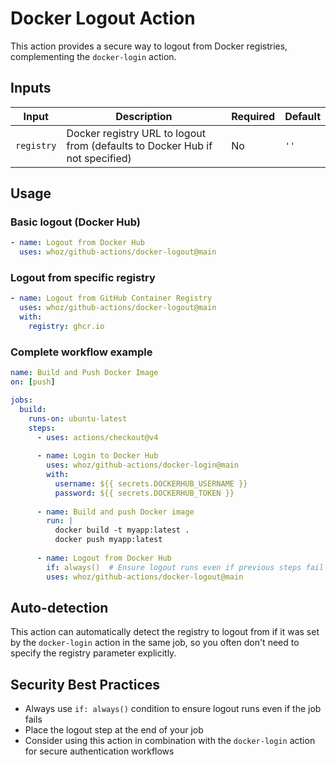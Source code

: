 # Docker Logout Action

This action provides a secure way to logout from Docker registries, complementing the `docker-login` action.

## Inputs

| Input | Description | Required | Default |
|-------|-------------|----------|---------|
| `registry` | Docker registry URL to logout from (defaults to Docker Hub if not specified) | No | `''` |

## Usage

### Basic logout (Docker Hub)

```yaml
- name: Logout from Docker Hub
  uses: whoz/github-actions/docker-logout@main
```

### Logout from specific registry

```yaml
- name: Logout from GitHub Container Registry
  uses: whoz/github-actions/docker-logout@main
  with:
    registry: ghcr.io
```

### Complete workflow example

```yaml
name: Build and Push Docker Image
on: [push]

jobs:
  build:
    runs-on: ubuntu-latest
    steps:
      - uses: actions/checkout@v4
      
      - name: Login to Docker Hub
        uses: whoz/github-actions/docker-login@main
        with:
          username: ${{ secrets.DOCKERHUB_USERNAME }}
          password: ${{ secrets.DOCKERHUB_TOKEN }}
      
      - name: Build and push Docker image
        run: |
          docker build -t myapp:latest .
          docker push myapp:latest
      
      - name: Logout from Docker Hub
        if: always()  # Ensure logout runs even if previous steps fail
        uses: whoz/github-actions/docker-logout@main
```

## Auto-detection

This action can automatically detect the registry to logout from if it was set by the `docker-login` action in the same job, so you often don't need to specify the registry parameter explicitly.

## Security Best Practices

- Always use `if: always()` condition to ensure logout runs even if the job fails
- Place the logout step at the end of your job
- Consider using this action in combination with the `docker-login` action for secure authentication workflows